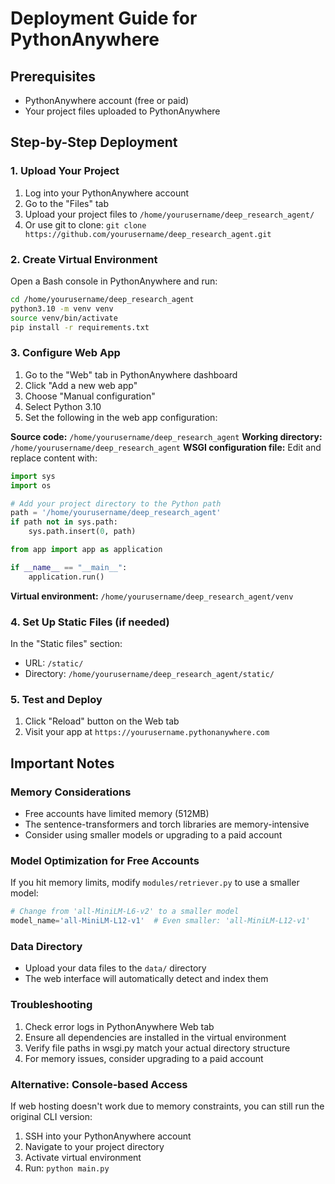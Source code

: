 # Deployment Guide for PythonAnywhere

## Prerequisites

- PythonAnywhere account (free or paid)
- Your project files uploaded to PythonAnywhere

## Step-by-Step Deployment

### 1. Upload Your Project

1. Log into your PythonAnywhere account
2. Go to the "Files" tab
3. Upload your project files to `/home/yourusername/deep_research_agent/`
4. Or use git to clone: `git clone https://github.com/yourusername/deep_research_agent.git`

### 2. Create Virtual Environment

Open a Bash console in PythonAnywhere and run:

```bash
cd /home/yourusername/deep_research_agent
python3.10 -m venv venv
source venv/bin/activate
pip install -r requirements.txt
```

### 3. Configure Web App

1. Go to the "Web" tab in PythonAnywhere dashboard
2. Click "Add a new web app"
3. Choose "Manual configuration"
4. Select Python 3.10
5. Set the following in the web app configuration:

**Source code:** `/home/yourusername/deep_research_agent`
**Working directory:** `/home/yourusername/deep_research_agent`
**WSGI configuration file:** Edit and replace content with:

```python
import sys
import os

# Add your project directory to the Python path
path = '/home/yourusername/deep_research_agent'
if path not in sys.path:
    sys.path.insert(0, path)

from app import app as application

if __name__ == "__main__":
    application.run()
```

**Virtual environment:** `/home/yourusername/deep_research_agent/venv`

### 4. Set Up Static Files (if needed)

In the "Static files" section:

- URL: `/static/`
- Directory: `/home/yourusername/deep_research_agent/static/`

### 5. Test and Deploy

1. Click "Reload" button on the Web tab
2. Visit your app at `https://yourusername.pythonanywhere.com`

## Important Notes

### Memory Considerations

- Free accounts have limited memory (512MB)
- The sentence-transformers and torch libraries are memory-intensive
- Consider using smaller models or upgrading to a paid account

### Model Optimization for Free Accounts

If you hit memory limits, modify `modules/retriever.py` to use a smaller model:

```python
# Change from 'all-MiniLM-L6-v2' to a smaller model
model_name='all-MiniLM-L12-v1'  # Even smaller: 'all-MiniLM-L12-v1'
```

### Data Directory

- Upload your data files to the `data/` directory
- The web interface will automatically detect and index them

### Troubleshooting

1. Check error logs in PythonAnywhere Web tab
2. Ensure all dependencies are installed in the virtual environment
3. Verify file paths in wsgi.py match your actual directory structure
4. For memory issues, consider upgrading to a paid account

### Alternative: Console-based Access

If web hosting doesn't work due to memory constraints, you can still run the original CLI version:

1. SSH into your PythonAnywhere account
2. Navigate to your project directory
3. Activate virtual environment
4. Run: `python main.py`
